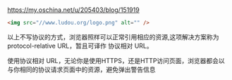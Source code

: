 #

<https://my.oschina.net/u/205403/blog/151919>

```html
<img src="//www.ludou.org/logo.png" alt="" />
```

以上不写协议的方式，浏览器照样可以正常引用相应的资源,这项解决方案称为protocol-relative URL，暂且可译作 协议相对 URL。

使用协议相对 URL，无论你是使用HTTPS，还是HTTP访问页面，浏览器都会以与你相同的协议请求页面中的资源，避免弹出警告信息
